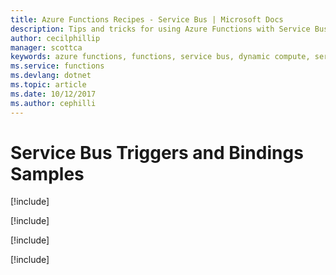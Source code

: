 ```yaml
---
title: Azure Functions Recipes - Service Bus | Microsoft Docs
description: Tips and tricks for using Azure Functions with Service Bus
author: cecilphillip
manager: scottca
keywords: azure functions, functions, service bus, dynamic compute, serverless architecture
ms.service: functions
ms.devlang: dotnet
ms.topic: article
ms.date: 10/12/2017
ms.author: cephilli
---
```


#  Service Bus Triggers and Bindings Samples

[!include[](includes/service-bus-trigger.md)]

[!include[](includes/service-bus-output-collectors.md)]

[!include[](includes/service-bus-retrieving-servicebus-queue-metadata.md)]

[!include[](includes/service-bus-basic-servicebus-output.md)]

